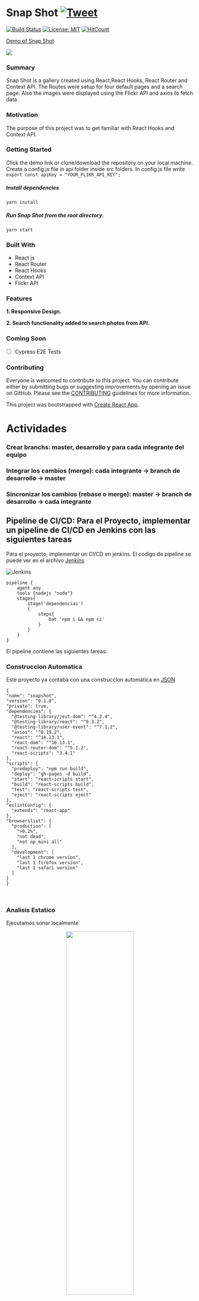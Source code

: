 # Snap Shot [![Tweet](https://img.shields.io/twitter/url/http/shields.io.svg?style=social)](https://twitter.com/intent/tweet?text=See%20this%20react%20example&url=https://yog9.github.io/SnapShot/&hashtags=react,context-api,freecodecamp,developers)

[![Build Status](https://travis-ci.org/Yog9/SnapShot.svg?branch=master)](https://travis-ci.org/Yog9/SnapShot)
[![License: MIT](https://img.shields.io/badge/License-MIT-yellow.svg)](https://opensource.org/licenses/MIT)
[![HitCount](http://hits.dwyl.com/Yog9/SnapShot.svg)](http://hits.dwyl.com/Yog9/SnapShot)

[Demo of Snap Shot](https://yog9.github.io/SnapShot/)

![](/snapscout.png)

### Summary

Snap Shot is a gallery created using React,React Hooks, React Router and Context API. The Routes were setup for four default pages and a search page. Also the images were displayed using the Flickr API and axios to fetch data.

### Motivation

The purpose of this project was to get familiar with React Hooks and Context API.

### Getting Started

Click the demo link or clone/download the repository on your local machine.
Create a config.js file in api folder inside src folders. In config.js file write
`export const apiKey = "YOUR_FLIKR_API_KEY";`

##### Install dependencies

`yarn install`

##### Run Snap Shot from the root directory.

`yarn start`

### Built With

- React js
- React Router
- React Hooks
- Context API
- Flickr API

### Features

**1. Responsive Design.**

**2. Search functionality added to search photos from API.**

### Coming Soon

- [ ] Cypress E2E Tests

### Contributing

Everyone is welcomed to contribute to this project. You can contribute either by submitting bugs or suggesting improvements by opening an issue on GitHub. Please see the [CONTRIBUTING](CONTRIBUTING.md) guidelines for more information.

This project was bootstrapped with [Create React App](https://github.com/facebook/create-react-app).


# Actividades

  ### Crear branchs: master, desarrollo y para cada integrante del equipo
  
  ### Integrar los cambios (merge): cada integrante -> branch de desarrollo -> master
  
  ### Sincronizar los cambios (rebase o merge): master -> branch de desarrollo -> cada integrante
  
  ## Pipeline de CI/CD: Para el Proyecto, implementar un pipeline de CI/CD en Jenkins con las siguientes tareas 
  Para el proyecto, implementar un CI/CD en jenkins. El codigo de pipeline se puede ver en el archivo [Jenkins](https://github.com/evargashe/ProyectoIs2/blob/branch-edwar/jenkins/Jenkins)
  
  ![Jenkins](https://github.com/evargashe/ProyectoIs2/blob/branch-edwar/imgs/pipeline.JPG)
```
pipeline {
    agent any
    tools {nodejs "node"}
    stages{
        stage('dependencias')
        {
            steps{
                bat 'npm i && npm ci'
            }
        }
    }
}
  ```
  El pipeline contiene las siguientes tareas:
  <br/>  

  ### Construccion Automatica
  Este proyecto ya contaba con una construccion automatica en [JSON](https://github.com/evargashe/ProyectoIs2/blob/branch-edwar/package.json)
  ```
  {
  "name": "snapshot",
  "version": "0.1.0",
  "private": true,
  "dependencies": {
    "@testing-library/jest-dom": "^4.2.4",
    "@testing-library/react": "^9.3.2",
    "@testing-library/user-event": "^7.1.2",
    "axios": "^0.19.2",
    "react": "^16.13.1",
    "react-dom": "^16.13.1",
    "react-router-dom": "^5.1.2",
    "react-scripts": "3.4.1"
  },
  "scripts": {
    "predeploy": "npm run build",
    "deploy": "gh-pages -d build",
    "start": "react-scripts start",
    "build": "react-scripts build",
    "test": "react-scripts test",
    "eject": "react-scripts eject"
  },
  "eslintConfig": {
    "extends": "react-app"
  },
  "browserslist": {
    "production": [
      ">0.2%",
      "not dead",
      "not op_mini all"
    ],
    "development": [
      "last 1 chrome version",
      "last 1 firefox version",
      "last 1 safari version"
    ]
  }
}
  
  ```
  
 <br/>  
 
 ### Analisis Estatico
 
 Ejecutamos sonar localmente
 
 
 </p>   
<p align="center">
 <img width="60%" height="50%" src="https://github.com/evargashe/ProyectoIs2/blob/branch-edwar/imgs/SonarUp.JPG">
</p>

<br/>  

 Creamos un archivo de configuracion:[sonar-project.properties](https://github.com/evargashe/ProyectoIs2/blob/branch-edwar/sonar-project.properties)
 ```
 sonar.projectKey=proyectoFinalIs2
sonar.projectName=proyectoFinalIs2
sonar.projectVersion=1.0-SNAPSHOT
sonar.source=src/
sonar.sourceEncoding=UTF-8
sonar.host.url=http://localhost:9000
sonar.login=060e5cda987542c8595d5e2f7f8778d818c0b35b
sonar.exclusions=src/*.css
sonar.javascript.lcov.reportPath=reports/js/cov.dat
 ```
 
 <br/>  

 Analizamos el proyecto desde la consola con el comando: sonar-scanner

</p>   
<p align="center">
 <img width="60%" height="50%" src="https://github.com/evargashe/ProyectoIs2/blob/branch-edwar/imgs/runsonarscanner1.JPG">
</p>

</p>   
<p align="center">
 <img width="60%" height="50%" src="https://github.com/evargashe/ProyectoIs2/blob/branch-edwar/imgs/runsonarscanner2.JPG">
</p>

<br/>  

 Visualizamos  el resultado en este [PDF]()
 
<br/>  
 
 </p>   
<p align="center">
 <img width="60%" height="50%" src="https://github.com/evargashe/ProyectoIs2/blob/branch-edwar/imgs/visualizacionsonarhost.JPG">
</p>

</p>   
<p align="center">
 <img width="60%" height="50%" src="https://github.com/evargashe/ProyectoIs2/blob/branch-edwar/imgs/informesonarhost.JPG">
</p>

